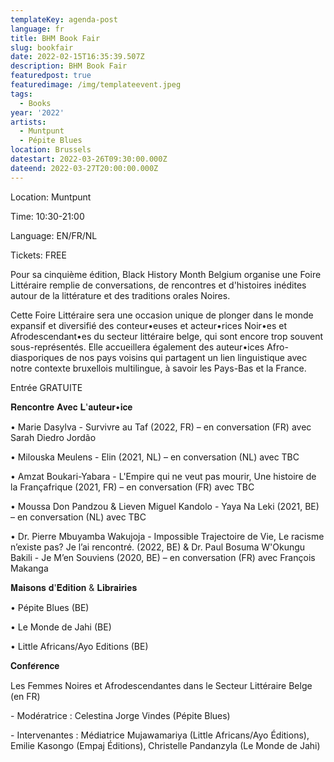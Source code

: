 ```yaml
---
templateKey: agenda-post
language: fr
title: BHM Book Fair
slug: bookfair
date: 2022-02-15T16:35:39.507Z
description: BHM Book Fair
featuredpost: true
featuredimage: /img/templateevent.jpeg
tags:
  - Books
year: '2022'
artists:
  - Muntpunt
  - Pépite Blues
location: Brussels
datestart: 2022-03-26T09:30:00.000Z
dateend: 2022-03-27T20:00:00.000Z
---
```

Location: Muntpunt

Time: 10:30-21:00

Language: EN/FR/NL

Tickets: FREE

Pour sa cinquième édition, Black History Month Belgium organise une Foire Littéraire remplie de conversations, de rencontres et d'histoires inédites autour de la littérature et des traditions orales Noires.

Cette Foire Littéraire sera une occasion unique de plonger dans le monde expansif et diversifié des conteur•euses et acteur•rices Noir•es et Afrodescendant•es du secteur littéraire belge, qui sont encore trop souvent sous-représentés. Elle accueillera également des auteur•ices Afro-diasporiques de nos pays voisins qui partagent un lien linguistique avec notre contexte bruxellois multilingue, à savoir les Pays-Bas et la France.

Entrée GRATUITE

𝐑𝐞𝐧𝐜𝐨𝐧𝐭𝐫𝐞 𝐀𝐯𝐞𝐜 𝐋'𝐚𝐮𝐭𝐞𝐮𝐫•𝐢𝐜𝐞

• Marie Dasylva - Survivre au Taf (2022, FR) – en conversation (FR) avec Sarah Diedro Jordão

• Milouska Meulens - Elin (2021, NL) – en conversation (NL) avec TBC

• Amzat Boukari-Yabara - L'Empire qui ne veut pas mourir, Une histoire de la Françafrique (2021, FR) – en conversation (FR) avec TBC

• Moussa Don Pandzou & Lieven Miguel Kandolo - Yaya Na Leki (2021, BE) – en conversation (NL) avec TBC

• Dr. Pierre Mbuyamba Wakujoja - Impossible Trajectoire de Vie, Le racisme n’existe pas? Je l’ai rencontré. (2022, BE) & Dr. Paul Bosuma W'Okungu Bakili - Je M’en Souviens (2020, BE) – en conversation (FR) avec François Makanga

𝐌𝐚𝐢𝐬𝐨𝐧𝐬 𝐝'𝐄́𝐝𝐢𝐭𝐢𝐨𝐧 & 𝐋𝐢𝐛𝐫𝐚𝐢𝐫𝐢𝐞𝐬

• Pépite Blues (BE)

• Le Monde de Jahi (BE)

• Little Africans/Ayo Editions (BE)

𝐂𝐨𝐧𝐟𝐞́𝐫𝐞𝐧𝐜𝐞

Les Femmes Noires et Afrodescendantes dans le Secteur Littéraire Belge (en FR)

\- Modératrice : Celestina Jorge Vindes (Pépite Blues)

\- Intervenantes : Médiatrice Mujawamariya (Little Africans/Ayo Éditions), Emilie Kasongo (Empaj Éditions), Christelle Pandanzyla (Le Monde de Jahi)
